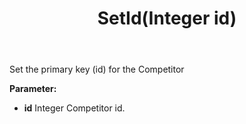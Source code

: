 ﻿---
uid: crmscript_ref_NSCompetitor_SetId
title: SetId(Integer id)
intellisense: NSCompetitor.SetId
keywords: NSCompetitor, SetId
so.topic: reference
---

Set the primary key (id) for the Competitor

**Parameter:** 
 - **id** Integer Competitor id.

